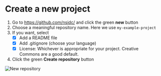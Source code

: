 # Create a new project

1. Go to https://github.com/nsidc/ and click the green **new** button
2. Choose a meaningful repository name. Here we use `my-example-project`
3. If you want, select
   + [X] Add a README file
   + [X] Add .gitignore (choose your language)
   + [X] License: Whichever is appropriate for your project. Creative Commons are a good default.
4. Click the green **Create repository** button

![New repository](../_images/gh-new.png)
